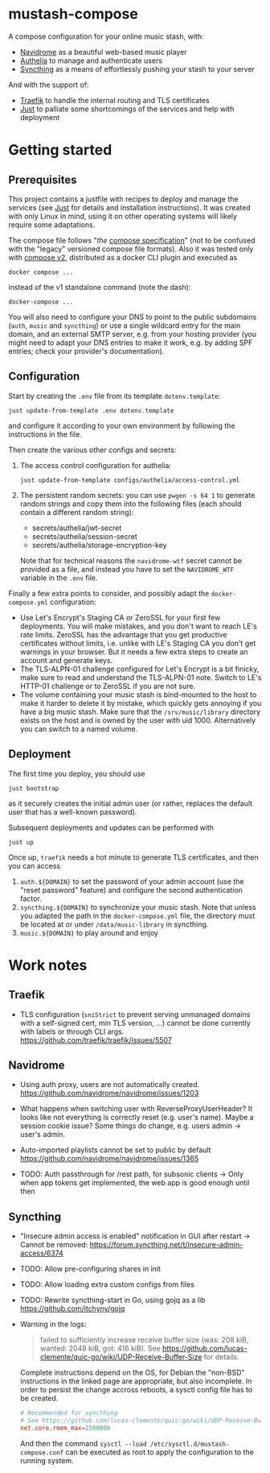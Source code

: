 # mustash-compose

A compose configuration for your online music stash, with:

* [Navidrome] as a beautiful web-based music player
* [Authelia] to manage and authenticate users
* [Syncthing] as a means of effortlessly pushing your stash to your server

And with the support of:

* [Traefik] to handle the internal routing and TLS certificates
* [Just] to palliate some shortcomings of the services and help with deployment


[Authelia]: https://www.authelia.com
[Just]: https://just.systems
[Navidrome]: https://www.navidrome.org
[Syncthing]: https://syncthing.net
[Traefik]: https://traefik.io


# Getting started

## Prerequisites

This project contains a justfile with recipes to deploy and manage the services
(see [Just] for details and installation instructions). It was created with only
Linux in mind, using it on other operating systems will likely require some
adaptations.

The compose file follows "*the* [compose specification]" (not to be confused
with the "legacy" versioned compose file formats). Also it was tested only with
[compose v2], distributed as a docker CLI plugin and executed as

    docker compose ...

instead of the v1 standalone command (note the dash):

    docker-compose ...

You will also need to configure your DNS to point to the public subdomains
(`auth`, `music` and `syncthing`) or use a single wildcard entry for the main
domain, and an external SMTP server, e.g. from your hosting provider (you might
need to adapt your DNS entries to make it work, e.g. by adding SPF entries;
check your provider's documentation).


[compose specification]: https://docs.docker.com/compose/compose-file/
[compose v2]: https://github.com/docker/compose


## Configuration

Start by creating the `.env` file from its template `dotenv.template`:

    just update-from-template .env dotenv.template

and configure it according to your own environment by following the instructions
in the file.

Then create the various other configs and secrets:

1. The access control configuration for authelia:

       just update-from-template configs/authelia/access-control.yml

2. The persistent random secrets: you can use `pwgen -s 64 1` to generate random
   strings and copy them into the following files (each should contain a
   different random string):
   - secrets/authelia/jwt-secret
   - secrets/authelia/session-secret
   - secrets/authelia/storage-encryption-key

   Note that for technical reasons the `navidrome-wtf` secret cannot be provided
   as a file, and instead you have to set the `NAVIDROME_WTF` variable in the
   `.env` file.

Finally a few extra points to consider, and possibly adapt the
`docker-compose.yml` configuration:

- Use Let's Encrypt's Staging CA or ZeroSSL for your first few deployments. You
  will make mistakes, and you don't want to reach LE's rate limits. ZeroSSL has
  the advantage that you get productive certificates without limits, i.e. unlike
  with LE's Staging CA you don't get warnings in your browser. But it needs a
  few extra steps to create an account and generate keys.
- The TLS-ALPN-01 challenge configured for Let's Encrypt is a bit finicky, make
  sure to read and understand the TLS-ALPN-01 note. Switch to LE's HTTP-01
  challenge or to ZeroSSL if you are not sure.
- The volume containing your music stash is bind-mounted to the host to make it
  harder to delete it by mistake, which quickly gets annoying if you have a big
  music stash. Make sure that the `/srv/music/library` directory exists on the
  host and is owned by the user with uid 1000. Alternatively you can switch to a
  named volume.


## Deployment

The first time you deploy, you should use

    just bootstrap

as it securely creates the initial admin user (or rather, replaces the default
user that has a well-known password).

Subsequent deployments and updates can be performed with

    just up

Once up, `traefik` needs a hot minute to generate TLS certificates, and then you
can access

1. `auth.${DOMAIN}` to set the password of your admin account (use the "reset
   password" feature) and configure the second authentication factor.
2. `syncthing.${DOMAIN}` to synchronize your music stash. Note that unless you
   adapted the path in the `docker-compose.yml` file, the directory must be
   located at or under `/data/music-library` in syncthing.
3. `music.${DOMAIN}` to play around and enjoy


# Work notes

## Traefik

- TLS configuration (`sniStrict` to prevent serving unmanaged domains with a
  self-signed cert, min TLS version, ...) cannot be done currently with labels
  or through CLI args.
  https://github.com/traefik/traefik/issues/5507

## Navidrome

- Using auth proxy, users are not automatically created.
  https://github.com/navidrome/navidrome/issues/1203
- What happens when switching user with ReverseProxyUserHeader?
  It looks like not everything is correctly reset (e.g. user's name).
  Maybe a session cookie issue?
  Some things do change, e.g. users admin -> user's admin.
- Auto-imported playlists cannot be set to public by default
  https://github.com/navidrome/navidrome/issues/1365

- TODO: Auth passthrough for /rest path, for subsonic clients
  → Only when app tokens get implemented, the web app is good enough until then

## Syncthing

- "Insecure admin access is enabled" notification in GUI after restart
  → Cannot be removed: https://forum.syncthing.net/t/insecure-admin-access/6374

- TODO: Allow pre-configuring shares in init
- TODO: Allow loading extra custom configs from files
- TODO: Rewrite syncthing-start in Go, using gojq as a lib
  https://github.com/itchyny/gojq

- Warning in the logs:
  > failed to sufficiently increase receive buffer size (was: 208 kiB, wanted:
  > 2048 kiB, got: 416 kiB).
  > See https://github.com/lucas-clemente/quic-go/wiki/UDP-Receive-Buffer-Size
  > for details.

  Complete instructions depend on the OS, for Debian the "non-BSD" instructions
  in the linked page are appropriate, but also incomplete. In order to persist
  the change accross reboots, a sysctl config file has to be created.

  ```conf path=/etc/sysctl.d/mustash-compose.conf
  # Recommended for syncthing
  # See https://github.com/lucas-clemente/quic-go/wiki/UDP-Receive-Buffer-Size
  net.core.rmem_max=2500000
  ```

  And then the command `sysctl --load /etc/sysctl.d/mustash-compose.conf` can be
  executed as root to apply the configuration to the running system.
